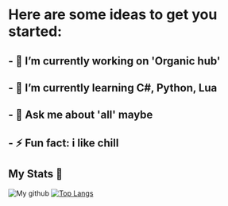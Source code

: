 # Here are some ideas to get you started:

## - 🔭 I’m currently working on 'Organic hub'
## - 🌱 I’m currently learning C#, Python, Lua
## - 💬 Ask me about 'all' maybe
## - ⚡ Fun fact: i like chill

## My Stats 📖

![My github](https://github-readme-stats.vercel.app/api?username=anuraghazra&show_icons=true&theme=radical) [![Top Langs](https://github-readme-stats.vercel.app/api/top-langs/?username=anuraghazra&layout=donut)](https://github.com/anuraghazra/github-readme-stats)

